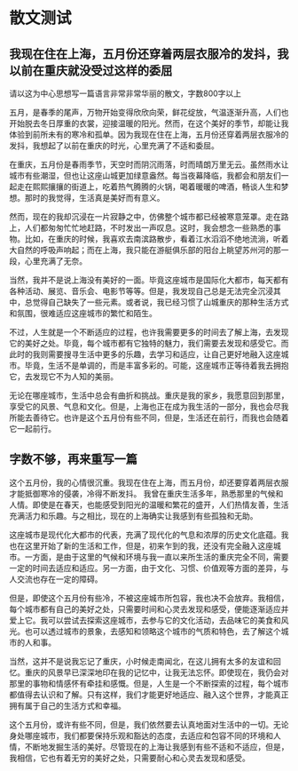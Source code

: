 # 散文测试

## 我现在住在上海，五月份还穿着两层衣服冷的发抖，我以前在重庆就没受过这样的委屈

请以这为中心思想写一篇语言非常非常华丽的散文，字数800字以上


五月，是春季的尾声，万物开始变得欣欣向荣，鲜花绽放，气温逐渐升高，人们也开始脱去冬日厚重的衣裳，迎接温暖的阳光。然而，在这个美好的季节，却能让我体验到前所未有的寒冷和孤单。因为我现在住在上海，五月份还穿着两层衣服冷的发抖，我想起了以前在重庆的时光，心里充满了不适和委屈。

在重庆，五月份是春雨季节，天空时而阴沉雨落，时而晴朗万里无云。虽然雨水让城市有些潮湿，但也让这座山城更加绿意盎然。每当夜幕降临，我都会和朋友们一起走在熙熙攘攘的街道上，吃着热气腾腾的火锅，喝着暖暖的啤酒，畅谈人生和梦想。那时的我觉得，生活真是美好而有意义。

然而，现在的我却沉浸在一片寂静之中，仿佛整个城市都已经被寒意笼罩。走在路上，人们都匆匆忙忙地赶路，不时发出一声叹息。这时，我会想念一些熟悉的事物。比如，在重庆的时候，我喜欢去南滨路散步，看着江水滔滔不绝地流淌，听着大自然的呼吸声响起；而在上海，我只能在游艇俱乐部的阳台上眺望苏州河的那一段，心里充满了无奈。

当然，我并不是说上海没有美好的一面。毕竟这座城市是国际化大都市，每天都有各种活动、展览、音乐会、电影节等等。但是，我发现自己总是无法完全沉浸其中，总觉得自己缺失了一些元素。或者说，我已经习惯了山城重庆的那种生活方式和氛围，很难适应这座城市的繁忙和陌生。

不过，人生就是一个不断适应的过程，也许我需要更多的时间去了解上海，去发现它的美好之处。毕竟，每个城市都有它独特的魅力，我们需要去发现和感受它。而此时的我则需要搜寻生活中更多的乐趣，去学习和适应，让自己更好地融入这座城市。毕竟，生活不是单调的，而是丰富多彩的。可能，这座城市正等待着我去拥抱它，去发现它不为人知的美丽。

无论在哪座城市，生活中总会有曲折和挑战。重庆是我的家乡，我愿意回到那里，享受它的风景、气息和文化。但是，上海也正在成为我生活的一部分，我也会尽我所能去善待它。也许是这个五月份有些不同，但是，生活还在前行，而我也会随着它一起前行。

## 字数不够，再来重写一篇

这个五月份，我的心情很沉重。我现在住在上海，而五月份，却还要穿着两层衣服才能抵御寒冷的侵袭，冷得不断发抖。 我曾在重庆生活多年，熟悉那里的气候和人情。即使是在春天，也能感受到阳光的温暖和繁花的盛开，人们热情友善，生活充满活力和乐趣。与之相比，现在的上海确实让我感到有些孤独和无助。

这座城市是现代化大都市的代表，充满了现代化的气息和浓厚的历史文化底蕴。我也在这里开始了新的生活和工作，但是，初来乍到的我，还没有完全融入这座城市。一方面，是由于这里的气候和环境与我一直以来所生活的重庆完全不同，需要一定的时间去适应和适应。另一方面，由于文化、习惯、价值观等方面的差异，与人交流也存在一定的障碍。

但是，即使这个五月份有些冷，不被这座城市所包容，我也决不会放弃。我相信，每个城市都有自己的美好之处，只需要时间和心灵去发现和感受，便能逐渐适应并爱上它。我可以尝试去探索这座城市，去参与它的文化活动，去品味它的美食和风光。也可以透过城市的景象，去感知和领略这个城市的气质和特色，去了解这个城市的人和事。

当然，这并不是说我忘记了重庆，小时候走南闻北，在这儿拥有太多的友谊和回忆。重庆的风景早已深深地印在我的记忆中，让我无法忘怀。即使现在，我仍会对那里的事物和情感怀有牵挂和感慨。但是，人生是一个不断探索的过程，每个城市都值得去认识和了解。只有这样，我们才能更好地适应、融入这个世界，才能真正拥有属于自己的生活方式和幸福。

这个五月份，或许有些不同，但是，我们依然要去认真地面对生活中的一切。无论身处哪座城市，我们都要保持乐观和豁达的态度，去适应和包容不同的环境和人情，不断地发掘生活的美好。尽管现在的上海让我感到有些不适和不适应，但是，我相信，它也有着无穷的美好之处，只需要耐心和心灵去发现和感受。